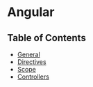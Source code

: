 # Angular

## Table of Contents

- [General](general.md)
- [Directives](directives.md)
- [Scope](scope.md)
- [Controllers](controllers.md)
